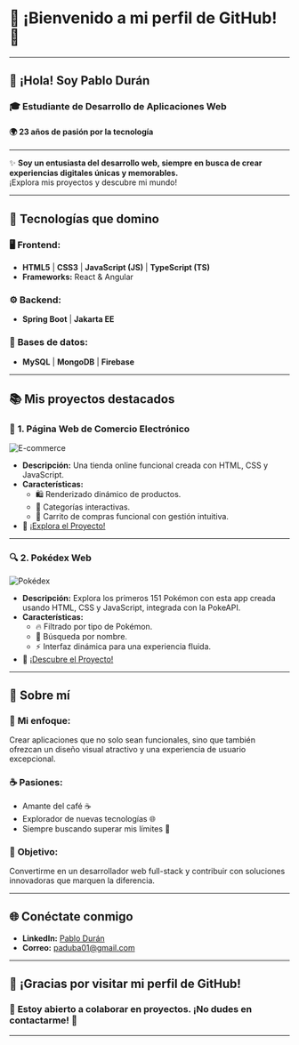 # 🌟 **¡Bienvenido a mi perfil de GitHub!** 🌟

---

## 👋 **¡Hola! Soy Pablo Durán**  
### 🎓 **Estudiante de Desarrollo de Aplicaciones Web**  
#### 🌍 **23 años de pasión por la tecnología**

---

✨ **Soy un entusiasta del desarrollo web, siempre en busca de crear experiencias digitales únicas y memorables.**  
¡Explora mis proyectos y descubre mi mundo!

---

## 🚀 **Tecnologías que domino**

### 🖥️ **Frontend:**
- **HTML5** | **CSS3** | **JavaScript (JS)** | **TypeScript (TS)**
- **Frameworks:** React & Angular

### ⚙️ **Backend:**
- **Spring Boot** | **Jakarta EE**

### 💾 **Bases de datos:**
- **MySQL** | **MongoDB** | **Firebase**

---

## 📚 **Mis proyectos destacados**

### 🛒 **1. Página Web de Comercio Electrónico**  
![E-commerce](https://via.placeholder.com/150) <!-- Reemplaza con una imagen real -->
- **Descripción:** Una tienda online funcional creada con HTML, CSS y JavaScript.
- **Características:**
  - 🛍️ Renderizado dinámico de productos.
  - 📂 Categorías interactivas.
  - 🛒 Carrito de compras funcional con gestión intuitiva.
- 🔗 [¡Explora el Proyecto!](https://github.com/Pablodb22/PaginaWeb)

---

### 🔍 **2. Pokédex Web**  
![Pokédex](https://via.placeholder.com/150) <!-- Reemplaza con una imagen real -->
- **Descripción:** Explora los primeros 151 Pokémon con esta app creada usando HTML, CSS y JavaScript, integrada con la PokeAPI.
- **Características:**
  - 🔥 Filtrado por tipo de Pokémon.
  - 🔎 Búsqueda por nombre.
  - ⚡ Interfaz dinámica para una experiencia fluida.
- 🔗 [¡Descubre el Proyecto!](https://github.com/Pablodb22/PokeDex)

---

## 🧩 **Sobre mí**

### 🎨 **Mi enfoque:**
Crear aplicaciones que no solo sean funcionales, sino que también ofrezcan un diseño visual atractivo y una experiencia de usuario excepcional.

### ☕ **Pasiones:**
- Amante del café ☕
- Explorador de nuevas tecnologías 🌐
- Siempre buscando superar mis límites 🚀

### 🌟 **Objetivo:**
Convertirme en un desarrollador web full-stack y contribuir con soluciones innovadoras que marquen la diferencia.

---

## 🌐 **Conéctate conmigo** 

- **LinkedIn:** [Pablo Durán](https://www.linkedin.com/in/pablo-dur%C3%A1n-ballesteros-17b036265/)  
- **Correo:** [paduba01@gmail.com](mailto:paduba01@gmail.com)  

---

## 🎉 **¡Gracias por visitar mi perfil de GitHub!** 

### 🤝 **Estoy abierto a colaborar en proyectos. ¡No dudes en contactarme!** 🌟

---
